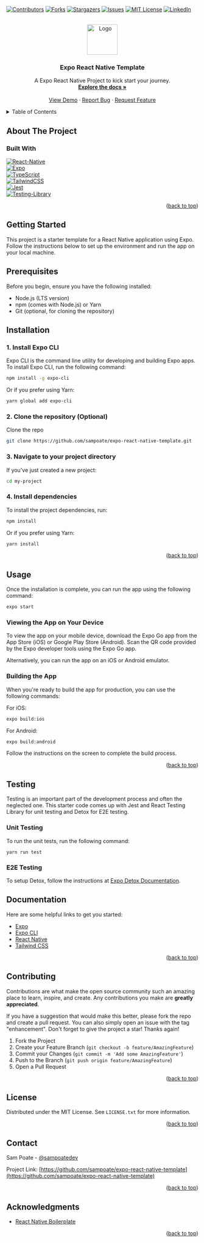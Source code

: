 <a name="readme-top"></a>

[![Contributors][contributors-shield]][contributors-url]
[![Forks][forks-shield]][forks-url]
[![Stargazers][stars-shield]][stars-url]
[![Issues][issues-shield]][issues-url]
[![MIT License][license-shield]][license-url]
[![LinkedIn][linkedin-shield]][linkedin-url]

<!-- PROJECT LOGO -->
<br />
<div align="center">
  <a href="https://github.com/sampoate/expo-react-native-template">
    <img src="https://www.sampoate.com/_next/image/?url=%2F_next%2Fstatic%2Fmedia%2Flogo.73e5a285.png&w=96&q=75" alt="Logo" width="80" height="80">
  </a>

<h3 align="center">Expo React Native Template</h3>

  <p align="center">
    A Expo React Native Project to kick start your journey.
    <br />
    <a href="https://github.com/sampoate/expo-react-native-template"><strong>Explore the docs »</strong></a>
    <br />
    <br />
    <a href="https://github.com/sampoate/expo-react-native-template">View Demo</a>
    ·
    <a href="https://github.com/sampoate/expo-react-native-template/issues">Report Bug</a>
    ·
    <a href="https://github.com/sampoate/expo-react-native-template/issues">Request Feature</a>
  </p>
</div>

<!-- TABLE OF CONTENTS -->
<details>
  <summary>Table of Contents</summary>
  <ol>
    <li>
      <a href="#about-the-project">About The Project</a>
      <ul>
        <li><a href="#built-with">Built With</a></li>
      </ul>
    </li>
    <li>
      <a href="#getting-started">Getting Started</a>
      <ul>
        <li><a href="#prerequisites">Prerequisites</a></li>
        <li><a href="#installation">Installation</a></li>
      </ul>
    </li>
    <li><a href="#usage">Usage</a></li>
    <li><a href="#testing">Testing</a></li>
    <li><a href="#additional information">Documentation</a></li>
    <li><a href="#contributing">Contributing</a></li>
    <li><a href="#license">License</a></li>
    <li><a href="#contact">Contact</a></li>
    <li><a href="#acknowledgments">Acknowledgments</a></li>
  </ol>
</details>

<!-- ABOUT THE PROJECT -->

## About The Project

<!-- [![Product Name Screen Shot][product-screenshot]](https://sampoate.com)

<p align="right">(<a href="#readme-top">back to top</a>)</p> -->

### Built With

[![React-Native][React-Native]][React-Native-url]
<br/>
[![Expo][Expo]][Expo-url]
<br/>
[![TypeScript][TypeScript]][TypeScript-url]
<br/>
[![TailwindCSS][TailwindCSS]][TailwindCSS-url]
<br/>
[![Jest][Jest]][Jest-url]
<br/>
[![Testing-Library][Testing-Library]][Testing-Library-url]

<p align="right">(<a href="#readme-top">back to top</a>)</p>

<!-- GETTING STARTED -->

## Getting Started

This project is a starter template for a React Native application using Expo. Follow the instructions below to set up the environment and run the app on your local machine.

## Prerequisites

Before you begin, ensure you have the following installed:

- Node.js (LTS version)
- npm (comes with Node.js) or Yarn
- Git (optional, for cloning the repository)

## Installation

### 1. Install Expo CLI

Expo CLI is the command line utility for developing and building Expo apps. To install Expo CLI, run the following command:

```bash
npm install -g expo-cli
```

Or if you prefer using Yarn:

```bash
yarn global add expo-cli
```

### 2. Clone the repository (Optional)

Clone the repo

```sh
git clone https://github.com/sampoate/expo-react-native-template.git
```

### 3. Navigate to your project directory
If you've just created a new project:
  
  ```sh
  cd my-project
  ```

### 4. Install dependencies
To install the project dependencies, run:

```sh
npm install
```

Or if you prefer using Yarn:

```sh
yarn install
```

<p align="right">(<a href="#readme-top">back to top</a>)</p>

<!-- USAGE EXAMPLES -->

## Usage
Once the installation is complete, you can run the app using the following command:

```sh
expo start
```

### Viewing the App on Your Device
To view the app on your mobile device, download the Expo Go app from the App Store (iOS) or Google Play Store (Android). Scan the QR code provided by the Expo developer tools using the Expo Go app.

Alternatively, you can run the app on an iOS or Android emulator.

### Building the App
When you're ready to build the app for production, you can use the following commands:

For iOS:
```sh
expo build:ios
```

For Android:
```sh
expo build:android
```

Follow the instructions on the screen to complete the build process.

<p align="right">(<a href="#readme-top">back to top</a>)</p>

<!-- TESTING -->

## Testing

Testing is an important part of the development process and often the neglected one. This starter code comes up with Jest and React Testing Library for unit testing and Detox for E2E testing.

### Unit Testing

To run the unit tests, run the following command:

```shell
yarn run test
```

### E2E Testing

To setup Detox, follow the instructions at [Expo Detox Documentation](https://docs.expo.dev/build-reference/e2e-tests/).


## Documentation

Here are some helpful links to get you started:

- [Expo](https://docs.expo.dev/)
- [Expo CLI](https://docs.expo.dev/workflow/expo-cli/)
- [React Native](https://reactnative.dev/)
- [Tailwind CSS](https://tailwindcss.com/docs)


<p align="right">(<a href="#readme-top">back to top</a>)</p>

<!-- CONTRIBUTING -->

## Contributing

Contributions are what make the open source community such an amazing place to learn, inspire, and create. Any contributions you make are **greatly appreciated**.

If you have a suggestion that would make this better, please fork the repo and create a pull request. You can also simply open an issue with the tag "enhancement".
Don't forget to give the project a star! Thanks again!

1. Fork the Project
2. Create your Feature Branch (`git checkout -b feature/AmazingFeature`)
3. Commit your Changes (`git commit -m 'Add some AmazingFeature'`)
4. Push to the Branch (`git push origin feature/AmazingFeature`)
5. Open a Pull Request

<p align="right">(<a href="#readme-top">back to top</a>)</p>

<!-- LICENSE -->

## License

Distributed under the MIT License. See `LICENSE.txt` for more information.

<p align="right">(<a href="#readme-top">back to top</a>)</p>

<!-- CONTACT -->

## Contact

Sam Poate - [@sampoatedev](https://twitter.com/sampoatedev)

Project Link: [https://github.com/sampoate/expo-react-native-template](https://github.com/sampoate/expo-react-native-template)

<p align="right">(<a href="#readme-top">back to top</a>)</p>

<!-- ACKNOWLEDGMENTS -->

## Acknowledgments

- [React Native Boilerplate](https://github.com/ixartz/React-Native-Boilerplate/tree/main)


<p align="right">(<a href="#readme-top">back to top</a>)</p>

<!-- MARKDOWN LINKS & IMAGES -->
<!-- https://www.markdownguide.org/basic-syntax/#reference-style-links -->

[contributors-shield]: https://img.shields.io/github/contributors/sampoate/expo-react-native-template.svg?style=for-the-badge
[contributors-url]: https://github.com/sampoate/expo-react-native-template/graphs/contributors
[forks-shield]: https://img.shields.io/github/forks/sampoate/expo-react-native-template.svg?style=for-the-badge
[forks-url]: https://github.com/sampoate/expo-react-native-template/network/members
[stars-shield]: https://img.shields.io/github/stars/sampoate/expo-react-native-template.svg?style=for-the-badge
[stars-url]: https://github.com/sampoate/expo-react-native-template/stargazers
[issues-shield]: https://img.shields.io/github/issues/sampoate/expo-react-native-template.svg?style=for-the-badge
[issues-url]: https://github.com/sampoate/expo-react-native-template/issues
[license-shield]: https://img.shields.io/github/license/sampoate/expo-react-native-template.svg?style=for-the-badge
[license-url]: https://github.com/sampoate/expo-react-native-template/blob/master/LICENSE.txt
[linkedin-shield]: https://img.shields.io/badge/-LinkedIn-black.svg?style=for-the-badge&logo=linkedin&colorB=555
[linkedin-url]: https://linkedin.com/in/sampoate
[product-screenshot]: https://bookface-images.s3.amazonaws.com/logos/bf3ca13e31f46bc60e117c9f9e05f6be6c95ebf5.png
[React-Native]: https://img.shields.io/badge/react_native-%2320232a.svg?style=for-the-badge&logo=react&logoColor=%2361DAFB
[React-Native-url]: https://reactnative.dev/
[Expo]: https://img.shields.io/badge/expo-1C1E24?style=for-the-badge&logo=expo&logoColor=#D04A37
[Expo-url]: https://expo.dev/
[TypeScript]: https://img.shields.io/badge/typescript-%23007ACC.svg?style=for-the-badge&logo=typescript&logoColor=white
[TypeScript-url]: https://www.typescriptlang.org/
[TailwindCSS]: https://img.shields.io/badge/tailwindcss-%2338B2AC.svg?style=for-the-badge&logo=tailwind-css&logoColor=white
[TailwindCSS-url]: https://tailwindcss.com/
[Jest]: https://img.shields.io/badge/-jest-%23C21325?style=for-the-badge&logo=jest&logoColor=white
[Jest-url]: https://jestjs.io/
[Testing-Library]: https://img.shields.io/badge/-TestingLibrary-%23E33332?style=for-the-badge&logo=testing-library&logoColor=white
[Testing-Library-url]: https://testing-library.com/
